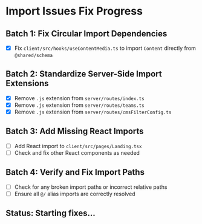 # Import Issues Fix Progress

## Batch 1: Fix Circular Import Dependencies
- [x] Fix `client/src/hooks/useContentMedia.ts` to import `Content` directly from `@shared/schema`

## Batch 2: Standardize Server-Side Import Extensions  
- [x] Remove `.js` extension from `server/routes/index.ts`
- [x] Remove `.js` extension from `server/routes/teams.ts`
- [x] Remove `.js` extension from `server/routes/cmsFilterConfig.ts`

## Batch 3: Add Missing React Imports
- [ ] Add React import to `client/src/pages/Landing.tsx`
- [ ] Check and fix other React components as needed

## Batch 4: Verify and Fix Import Paths
- [ ] Check for any broken import paths or incorrect relative paths
- [ ] Ensure all `@/` alias imports are correctly resolved

## Status: Starting fixes...
